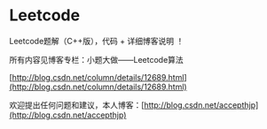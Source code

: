 # Leetcode
Leetcode题解（C++版），代码 + 详细博客说明 ！

所有内容见博客专栏：小题大做——Leetcode算法

[http://blog.csdn.net/column/details/12689.html](http://blog.csdn.net/column/details/12689.html)

欢迎提出任何问题和建议，本人博客：[http://blog.csdn.net/accepthjp](http://blog.csdn.net/accepthjp)
